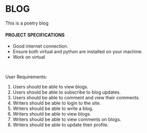 # BLOG
This is a poetry blog
#### PROJECT SPECIFICATIONS
* Good internet connection.
* Ensure both virtual and python are installed on your machine.
* Work on virtual

<br/>

User Requirements:
1. Users should be able to view blogs.
2. Users should be able to subscribe to blog updates.
3. Users should be able to comment and view their comments.
4. Writers should be able to login to the site.
5. Writers should be able to write a blog.
6. Writers should be able to view blogs.
7. Writers should be able to view comments on blogs.
8. Writers should be able to update their profile.